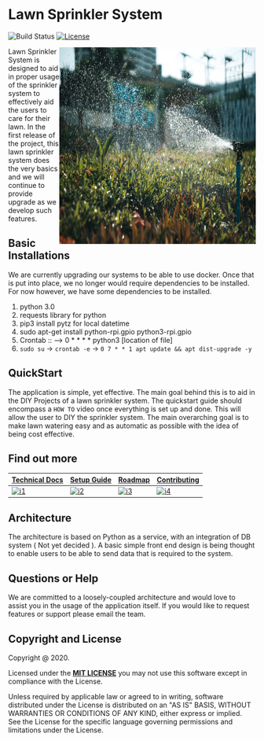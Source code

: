 # Lawn Sprinkler System

![Build Status](https://travis-ci.org/klugjo/hexo-autolinker.svg?branch=master)
[![License][license-image]][license]

<img src="https://github.com/mohit2530/LawnSprinklerSystem/blob/master/sprinkler.jpeg"
 alt="Sprinkler System" title="Sprinklers" align="right" width="400px" height="400px" />

 Lawn Sprinkler System is designed to aid in proper usage of the sprinkler system to effectively aid the users to care for their lawn. In the first release of the project, this lawn sprinkler system does the very basics and we will continue to provide upgrade as we develop such features.

 
## Basic Installations

We are currently upgrading our systems to be able to use docker. Once that is put into place, we no longer would require dependencies to be installed. For now however, we have some dependencies to be installed.

 1. python 3.0
 2. requests library for python
 3. pip3 install pytz for local datetime
 4. sudo apt-get install python-rpi.gpio python3-rpi.gpio
 5. Crontab :: --> 0 * * * * python3 [location of file]
 6. `sudo su` -> `crontab -e` -> `0 7 * * 1 apt update && apt dist-upgrade -y`


 ## QuickStart

The application is simple, yet effective. The main goal behind this is to aid in the DIY Projects of a lawn sprinkler system. The quickstart guide should encompass a `HOW TO` video once everything is set up and done. This will allow the user to DIY the sprinkler system. The main overarching goal is to make lawn watering easy and as automatic as possible with the idea of being cost effective.


## Find out more

| **[Technical Docs][techdocs]**     | **[Setup Guide][setup]**     | **[Roadmap][roadmap]**           | **[Contributing][contributing]**           |
|-------------------------------------|-------------------------------|-----------------------------------|---------------------------------------------|
| [![i1][techdocs-image]][techdocs] | [![i2][setup-image]][setup] | [![i3][roadmap-image]][roadmap] | [![i4][contributing-image]][contributing] |

## Architecture

The architecture is based on Python as a service, with an integration of DB system ( Not yet decided ). A basic simple front end design is being thought to enable users to be able to send data that is required to the system.


## Questions or Help

We are committed to a loosely-coupled architecture and would love to assist you in the usage of the application itself. If you would like to request features or support please email the team.


## Copyright and License

Copyright @ 2020.

Licensed under the **[MIT LICENSE][license]**
you may not use this software except in compliance with the License.

Unless required by applicable law or agreed to in writing, software
distributed under the License is distributed on an "AS IS" BASIS,
WITHOUT WARRANTIES OR CONDITIONS OF ANY KIND, either express or implied.
See the License for the specific language governing permissions and
limitations under the License.



[license-image]: http://img.shields.io/badge/license-Apache--2-blue.svg?style=flat
[license]: https://www.mit.edu/~amini/LICENSE.md

[techdocs-image]: https://d3i6fms1cm1j0i.cloudfront.net/github/images/techdocs.png
[setup-image]: https://d3i6fms1cm1j0i.cloudfront.net/github/images/setup.png
[roadmap-image]: https://d3i6fms1cm1j0i.cloudfront.net/github/images/roadmap.png
[contributing-image]: https://d3i6fms1cm1j0i.cloudfront.net/github/images/contributing.png

[techdocs]: https://github.com/mohit2530/LawnSprinklerSystem/blob/master/documentation.md
[setup]: https://github.com/mohit2530/LawnSprinklerSystem/blob/master/setup/setup.md
[roadmap]: https://github.com/mohit2530/LawnSprinklerSystem
[contributing]: https://github.com/mohit2530/LawnSprinklerSystem
